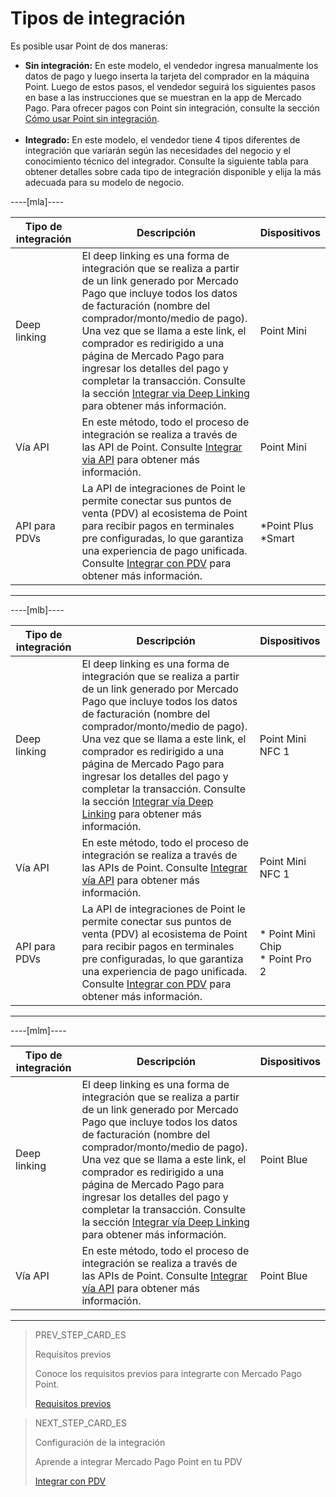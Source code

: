 # Tipos de integración

Es posible usar Point de dos maneras:

* **Sin integración:** En este modelo, el vendedor ingresa manualmente los datos de pago y luego inserta la tarjeta del comprador en la máquina Point. Luego de estos pasos, el vendedor seguirá los siguientes pasos en base a las instrucciones que se muestran en la app de Mercado Pago. Para ofrecer pagos con Point sin integración, consulte la sección [Cómo usar Point sin integración](/developers/es/docs/mp-point/how-tos/how-to-use-point-without-integration).
<br><br>
* **Integrado:** En este modelo, el vendedor tiene 4 tipos diferentes de integración que variarán según las necesidades del negocio y el conocimiento técnico del integrador. Consulte la siguiente tabla para obtener detalles sobre cada tipo de integración disponible y elija la más adecuada para su modelo de negocio.

----[mla]----

| Tipo de integración | Descripción | Dispositivos |
| --- | --- | --- |
| Deep linking | El deep linking es una forma de integración que se realiza a partir de un link generado por Mercado Pago que incluye todos los datos de facturación (nombre del comprador/monto/medio de pago). Una vez que se llama a este link, el comprador es redirigido a una página de Mercado Pago para ingresar los detalles del pago y completar la transacción. Consulte la sección [Integrar via Deep Linking](/developers/es/docs/mp-point/integration-configuration/integrate-mobile-devices/integrate-via-deep-linking) para obtener más información. | Point Mini |
| Vía API | En este método, todo el proceso de integración se realiza a través de las API de Point. Consulte [Integrar via API](/developers/es/docs/mp-point/integration-configuration/integrate-mobile-devices/integrate-via-api) para obtener más información. | Point Mini |
| API para PDVs | La API de integraciones de Point le permite conectar sus puntos de venta (PDV) al ecosistema de Point para recibir pagos en terminales pre configuradas, lo que garantiza una experiencia de pago unificada. Consulte [Integrar con PDV](/developers/es/docs/mp-point/integration-configuration/integrate-with-pdv/introduction) para obtener más información. | *Point Plus <br> *Smart |

------------

----[mlb]----

| Tipo de integración | Descripción | Dispositivos |
| --- | --- | --- |
| Deep linking | El deep linking es una forma de integración que se realiza a partir de un link generado por Mercado Pago que incluye todos los datos de facturación (nombre del comprador/monto/medio de pago). Una vez que se llama a este link, el comprador es redirigido a una página de Mercado Pago para ingresar los detalles del pago y completar la transacción. Consulte la sección [Integrar vía Deep Linking](/developers/es/docs/mp-point/integration-configuration/integrate-mobile-devices/integrate-via-deep-linking) para obtener más información. | Point Mini NFC 1 |
| Vía API | En este método, todo el proceso de integración se realiza a través de las APIs de Point. Consulte [Integrar vía API](/developers/es/docs/mp-point/integration-configuration/integrate-mobile-devices/integrate-via-api) para obtener más información. | Point Mini NFC 1 |
| API para PDVs | La API de integraciones de Point le permite conectar sus puntos de venta (PDV) al ecosistema de Point para recibir pagos en terminales pre configuradas, lo que garantiza una experiencia de pago unificada. Consulte [Integrar con PDV](/developers/es/docs/mp-point/integration-configuration/integrate-with-pdv/introduction) para obtener más información. | * Point Mini Chip <br> * Point Pro 2    |

------------

----[mlm]----

| Tipo de integración | Descripción | Dispositivos |
| --- | --- | --- |
| Deep linking | El deep linking es una forma de integración que se realiza a partir de un link generado por Mercado Pago que incluye todos los datos de facturación (nombre del comprador/monto/medio de pago). Una vez que se llama a este link, el comprador es redirigido a una página de Mercado Pago para ingresar los detalles del pago y completar la transacción. Consulte la sección [Integrar vía Deep Linking](/developers/es/docs/mp-point/integration-configuration/integrate-mobile-devices/integrate-via-deep-linking) para obtener más información. | Point Blue|
| Vía API | En este método, todo el proceso de integración se realiza a través de las APIs de Point. Consulte [Integrar vía API](/developers/es/docs/mp-point/integration-configuration/integrate-mobile-devices/integrate-via-api) para obtener más información. | Point Blue |

------------

> PREV_STEP_CARD_ES
>
> Requisitos previos
>
> Conoce los requisitos previos para integrarte con Mercado Pago Point.
>
> [Requisitos previos](/developers/es/docs/mp-point/prerequisites)


> NEXT_STEP_CARD_ES
>
> Configuración de la integración
>
> Aprende a integrar Mercado Pago Point en tu PDV
>
> [Integrar con PDV](/developers/es/docs/mp-point/integration-configuration/integrate-with-pdv/introduction)